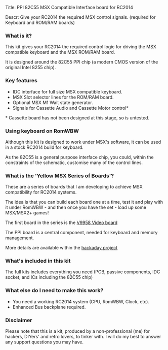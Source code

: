Title: PPI 82C55 MSX Compatible Interface board for RC2014

Descr: Give your RC2014 the required MSX control signals.  (required for Keyboard and ROM/RAM boards)

### What is it?

This kit gives your RC2014 the required control logic for driving the MSX compatible keyboard and the MSX ROM/RAM board.

It is designed around the 82C55 PPI chip (a modern CMOS version of the original Intel 8255 chip).

### Key features
* IDC interface for full size MSX compatible keyboard.
* MSX Slot selector lines for the ROM/RAM board.
* Optional MSX M1 Wait state generator.
* Signals for Cassette Audio and Cassette Motor control*

\* Cassette board has not been designed at this stage, so is untested.

### Using keyboard on RomWBW

Although this kit is designed to work under MSX's software, it can be used in a stock RC2014 build for keyboard.

As the 82C55 is a general purpose interface chip, you could, within the constraints of the schematic, customise many of the control lines.

### What is the 'Yellow MSX Series of Boards'?

These are a series of boards that I am developing to achieve MSX compatibility for RC2014 systems.

The idea is that you can build each board one at a time, test it and play with it under RomWBW - and then once you have the set - load up some MSX/MSX2+ games!

The first board in the series is the [V9958 Video board](https://www.tindie.com/products/dinotron/v9958-msx-video-advanced-module-for-rc2014)

The PPI board is a central component, needed for keyboard and memory management.

More details are available within the [hackaday project](https://hackaday.io/project/175574-msx-compatible-boards-for-rc2014)

### What's included in this kit

The full kits includes everything you need (PCB, passive components, IDC socket, and ICs including the 82C55 chip)

### What else do I need to make this work?

* You need a working RC2014 system (CPU, RomWBW, Clock, etc).
* Enhanced Bus backplane required.

### Disclaimer

Please note that this is a kit, produced by a non-professional (me) for hackers, DIYers' and retro lovers, to tinker with.  I will do my best to answer any support questions you may have.
